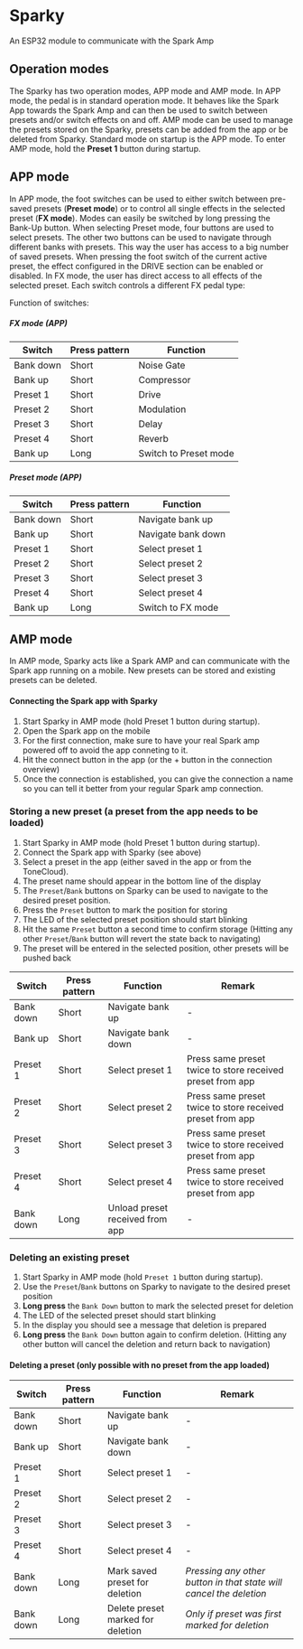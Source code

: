 # Sparky
An ESP32 module to communicate with the Spark Amp

## Operation modes
The Sparky has two operation modes, APP mode and AMP mode.
In APP mode, the pedal is in standard operation mode. It behaves like the Spark App towards the Spark Amp and can then be used to switch between presets and/or switch effects on and off.
AMP mode can be used to manage the presets stored on the Sparky, presets can be added from the app or be deleted from Sparky.
Standard mode on startup is the APP mode. To enter AMP mode, hold the **Preset 1** button during startup.

## APP mode
In APP mode, the foot switches can be used to either switch between pre-saved presets (**Preset mode**) or to control all single effects in the selected preset (**FX mode**). Modes can easily be switched by long pressing the Bank-Up button.
When selecting Preset mode, four buttons are used to select presets. The other two buttons can be used to navigate through different banks with presets. This way the user has access to a big number of saved presets. When pressing the foot switch of the current active preset, the effect configured in the DRIVE section can be enabled or disabled.
In FX mode, the user has direct access to all effects of the selected preset. 
Each switch controls a different FX pedal type:


Function of switches:

##### FX mode (APP)
|Switch | Press pattern |Function |
|---| -----|------ |
|Bank down | Short |Noise Gate |
|Bank up | Short |Compressor |
|Preset 1 | Short |Drive |
|Preset 2 | Short |Modulation |
|Preset 3 | Short |Delay |
|Preset 4 | Short |Reverb | 
|Bank up | Long | Switch to Preset mode|

##### Preset mode (APP)
|Switch | Press pattern |Function |
|---| -----|------ |
|Bank down | Short |Navigate bank up |
|Bank up | Short |Navigate bank down |
|Preset 1 | Short |Select preset 1 |
|Preset 2 | Short |Select preset 2 |
|Preset 3 | Short |Select preset 3 |
|Preset 4 | Short |Select preset 4 | 
|Bank up | Long | Switch to FX mode|


## AMP mode
In AMP mode, Sparky acts like a Spark AMP and can communicate with the Spark app running on a mobile. New presets can be stored and existing presets can be deleted.

#### Connecting the Spark app with Sparky
1. Start Sparky in AMP mode (hold Preset 1 button during startup).
2. Open the Spark app on the mobile
3. For the first connection, make sure to have your real Spark amp powered off to avoid the app conneting to it.
4. Hit the connect button in the app (or the + button in the connection overview)
5. Once the connection is established, you can give the connection a name so you can tell it better from your regular Spark amp connection.


### Storing a new preset (a preset from the app needs to be loaded)
1. Start Sparky in AMP mode (hold Preset 1 button during startup).
2. Connect the Spark app with Sparky (see above)
3. Select a preset in the app (either saved in the app or from the ToneCloud).
4. The preset name should appear in the bottom line of the display
5. The `Preset`/`Bank` buttons on Sparky can be used to navigate to the  desired preset position. 
6. Press the `Preset` button to mark the position for storing
7. The LED of the selected preset position should start blinking
8. Hit the same `Preset` button a second time to confirm storage
(Hitting any other `Preset`/`Bank` button will revert the state back to navigating)
9. The preset will be entered in the selected position, other presets will be pushed back

|Switch | Press pattern |Function | Remark |
|---| -----|------ | ----- |
|Bank down | Short |Navigate bank up | - |
|Bank up | Short |Navigate bank down | - |
|Preset 1 | Short |Select preset 1 | Press same preset twice to store received preset from app |
|Preset 2 | Short |Select preset 2 | Press same preset twice to store received preset from app |
|Preset 3 | Short |Select preset 3 | Press same preset twice to store received preset from app |
|Preset 4 | Short |Select preset 4 | Press same preset twice to store received preset from app |
|Bank down | Long | Unload preset received from app| - |


### Deleting an existing preset
1. Start Sparky in AMP mode (hold `Preset 1` button during startup).
2. Use the `Preset`/`Bank` buttons on Sparky to navigate to the desired preset position
3. **Long press** the `Bank Down` button to mark the selected preset for deletion
4. The LED of the selected preset should start blinking
5. In the display you should see a message that deletion is prepared
6. **Long press** the `Bank Down` button again to confirm deletion.
(Hitting any other button will cancel the deletion and return back to navigation)



#### Deleting a preset (only possible with no preset from the app loaded)
|Switch | Press pattern |Function | Remark |
|---| -----|------ | ----- |
|Bank down | Short |Navigate bank up | - |
|Bank up | Short |Navigate bank down | - |
|Preset 1 | Short |Select preset 1 | -  |
|Preset 2 | Short |Select preset 2 | - |
|Preset 3 | Short |Select preset 3 | - |
|Preset 4 | Short |Select preset 4 | - |
|Bank down | Long | Mark saved preset for deletion| *Pressing any other button in that state will cancel the deletion* |
|Bank down | Long | Delete preset marked for deletion| *Only if preset was first marked for deletion* |



